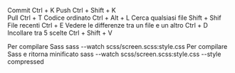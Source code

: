 Commit                                          Ctrl + K
Push                                            Ctrl + Shift + K     
Pull                                            Ctrl + T
Codice ordinato                                 Ctrl + Alt + L
Cerca qualsiasi file                            Shift + Shif
File recenti                                    Ctrl + E
Vedere le differenze tra un file e un altro     Ctrl + D
Incollare tra 5 scelte                          Ctrl + Shift + V

Per compilare Sass                              sass --watch scss/screen.scss:style.css
Per compilare Sass e ritorna minificato         sass --watch scss/screen.scss:style.css --style compressed